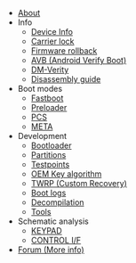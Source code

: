 - [About](/README.md)
- Info
    - [Device Info](documentation/info/device-info.md)
    - [Carrier lock](documentation/info/carrier_lock.md)
    - [Firmware rollback](documentation/info/firmware-rollback.md)
    - [AVB (Android Verify Boot)](documentation/info/avb.md)
    - [DM-Verity](documentation/info/dm-verity.md)
    - [Disassembly guide](documentation/info/disassembly.md)
- Boot modes
  - [Fastboot](documentation/modes/fastboot.md)
  - [Preloader](documentation/modes/preloader.md) 
  - [PCS](documentation/modes/pcs.md)
  - [META](documentation/modes/metamode.md)
- Development
    - [Bootloader](documentation/dev/bootloader.md)
    - [Partitions](documentation/dev/partitions.md)
    - [Testpoints](documentation/dev/testpoints.md)
    - [OEM Key algorithm](documentation/dev/oem-key-algorithm.md)
    - [TWRP (Custom Recovery)](documentation/dev/twrp.md)
    - [Boot logs](documentation/dev/logs.md)
    - [Decompilation](documentation/dev/decompilation.md)
    - [Tools](documentation/dev/tools.md)
- Schematic analysis
  - [KEYPAD](documentation/schematic/keypad.md)
  - [CONTROL I/F](documentation/schematic/control-if.md)
- [Forum (More info)](https://github.com/orgs/discussions)
